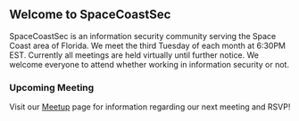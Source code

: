 ## Welcome to SpaceCoastSec

SpaceCoastSec is an information security community serving the Space Coast area of Florida. We meet the third Tuesday of each month at 6:30PM EST.  Currently all meetings are held virtually until further notice. We welcome everyone to attend whether working in information security or not.

### Upcoming Meeting

Visit our [Meetup](https://www.meetup.com/spacecoastsec/) page for information regarding our next meeting and RSVP! 

